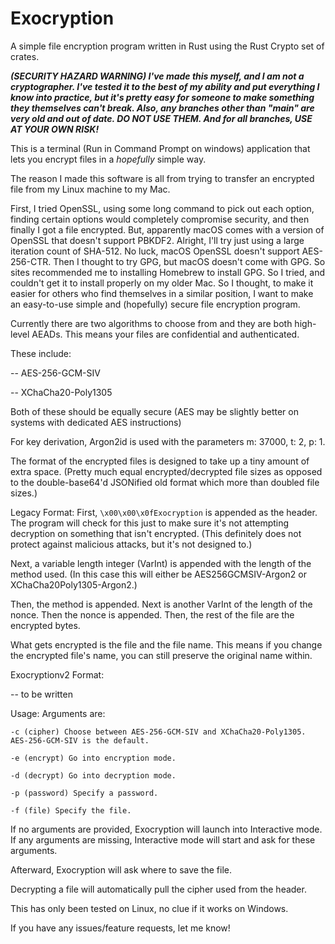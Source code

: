 # Exocryption
A simple file encryption program written in Rust using the Rust Crypto set of crates.

***(SECURITY HAZARD WARNING) I've made this myself, and I am not a cryptographer. I've tested it to the best of my ability and put everything I know into practice, but it's pretty easy for someone to make something they themselves can't break. Also, any branches other than "main" are very old and out of date. DO NOT USE THEM. And for all branches, USE AT YOUR OWN RISK!***

This is a terminal (Run in Command Prompt on windows) application that lets you encrypt files in a *hopefully* simple way.

The reason I made this software is all from trying to transfer an encrypted file from my Linux machine to my Mac.

First, I tried OpenSSL, using some long command to pick out each option, finding certain options would completely compromise security, and then finally I got a file encrypted. But, apparently macOS comes with a version of OpenSSL that doesn't support PBKDF2. Alright, I'll try just using a large iteration count of SHA-512. No luck, macOS OpenSSL doesn't support AES-256-CTR. Then I thought to try GPG, but macOS doesn't come with GPG. So sites recommended me to installing Homebrew to install GPG. So I tried, and couldn't get it to install properly on my older Mac. So I thought, to make it easier for others who find themselves in a similar position, I want to make an easy-to-use simple and (hopefully) secure file encryption program.

Currently there are two algorithms to choose from and they are both high-level AEADs. This means your files are confidential and authenticated.

These include:

-- AES-256-GCM-SIV

-- XChaCha20-Poly1305

Both of these should be equally secure (AES may be slightly better on systems with dedicated AES instructions)

For key derivation, Argon2id is used with the parameters m: 37000, t: 2, p: 1.

The format of the encrypted files is designed to take up a tiny amount of extra space. (Pretty much equal encrypted/decrypted file sizes as opposed to the double-base64'd JSONified old format which more than doubled file sizes.)

Legacy Format:
First, `\x00\x00\x0fExocryption` is appended as the header. The program will check for this just to make sure it's not attempting decryption on something that isn't encrypted. (This definitely does not protect against malicious attacks, but it's not designed to.)

Next, a variable length integer (VarInt) is appended with the length of the method used. (In this case this will either be AES256GCMSIV-Argon2 or XChaCha20Poly1305-Argon2.)

Then, the method is appended.
Next is another VarInt of the length of the nonce. Then the nonce is appended.
Then, the rest of the file are the encrypted bytes.

What gets encrypted is the file and the file name. This means if you change the encrypted file's name, you can still preserve the original name within.

Exocryptionv2 Format:

-- to be written


Usage:
Arguments are:

`-c (cipher) Choose between AES-256-GCM-SIV and XChaCha20-Poly1305. AES-256-GCM-SIV is the default.`

`-e (encrypt) Go into encryption mode.`

`-d (decrypt) Go into decryption mode.`

`-p (password) Specify a password.`

`-f (file) Specify the file.`

If no arguments are provided, Exocryption will launch into Interactive mode.
If any arguments are missing, Interactive mode will start and ask for these arguments.

Afterward, Exocryption will ask where to save the file.

Decrypting a file will automatically pull the cipher used from the header.

This has only been tested on Linux, no clue if it works on Windows.

If you have any issues/feature requests, let me know!
